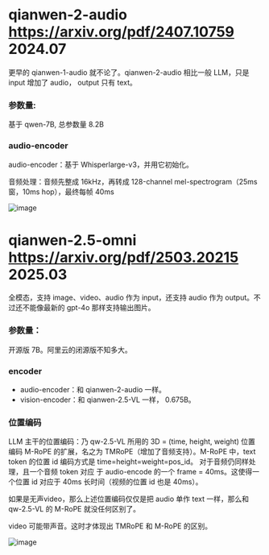 # qianwen-2-audio https://arxiv.org/pdf/2407.10759 2024.07
更早的 qianwen-1-audio 就不论了。qianwen-2-audio 相比一般 LLM，只是 input 增加了 audio， output 只有 text。

### 参数量: 
基于 qwen-7B, 总参数量 8.2B

### audio-encoder
audio-encoder：基于 Whisperlarge-v3，并用它初始化。 

音频处理：音频先整成 16kHz，再转成 128-channel mel-spectrogram（25ms窗，10ms hop），最终每帧 40ms

![image](https://github.com/user-attachments/assets/58693b8e-3125-4755-8267-15d8ecaf7b35)

# qianwen-2.5-omni https://arxiv.org/pdf/2503.20215 2025.03

全模态，支持 image、video、audio 作为 input，还支持 audio 作为 output。不过还不能像最新的 gpt-4o 那样支持输出图片。

### 参数量：
开源版 7B。阿里云的闭源版不知多大。

### encoder
- audio-encoder：和 qianwen-2-audio 一样。
- vision-encoder：和 qianwen-2.5-VL 一样， 0.675B。

### 位置编码

LLM 主干的位置编码：乃 qw-2.5-VL 所用的 3D = (time, height, weight) 位置编码 M-RoPE 的扩展，名之为 TMRoPE（增加了音频支持）。M-RoPE 中，text token 的位置 id 编码方式是 time=height=weight=pos_id。 对于音频仍同样处理，且一个音频 token 对应 于 audio-encode 的一个 frame = 40ms。这使得一个位置 id 对应于 40ms 长时间（视频的位置 id 也是 40ms）。

如果是无声video，那么上述位置编码仅仅是把 audio 单作 text 一样，那么和 qw-2.5-VL 的 M-RoPE 就没任何区别了。

video 可能带声音。这时才体现出 TMRoPE 和 M-RoPE 的区别。

![image](https://github.com/user-attachments/assets/cf4cc581-165c-4585-a203-feb05d1e744a)
